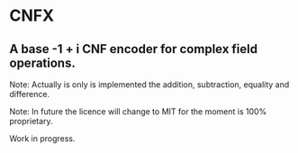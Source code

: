 # CNFX

## A base -1 + i CNF encoder for complex field operations.

Note: Actually is only is implemented the addition, subtraction, equality and difference.

Note: In future the licence will change to MIT for the moment is 100% proprietary.

Work in progress.
